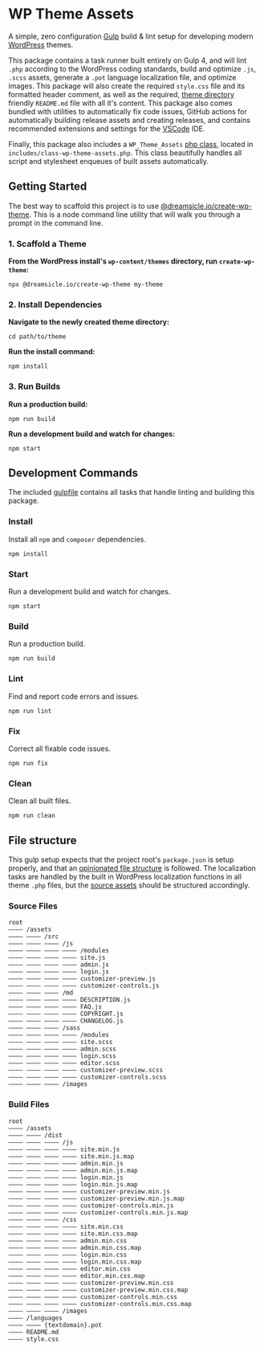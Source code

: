 # WP Theme Assets 

A simple, zero configuration [Gulp](https://gulpjs.com) build &amp; lint setup for developing modern [WordPress](https://wordpress.org) themes.

This package contains a task runner built entirely on Gulp 4, and will lint `.php` according to the WordPress coding standards, build and optimize `.js`, `.scss` assets, generate a `.pot` language localization file, and optimize images. This package will also create the required `style.css` file and its formatted header comment, as well as the required, [theme directory](https://wordpress.org/themes) friendly `README.md` file with all it's content. This package also comes bundled with utilities to automatically fix code issues, GitHub actions for automatically building release assets and creating releases, and contains recommended extensions and settings for the [VSCode](https://code.visualstudio.com/) IDE.

Finally, this package also includes a `WP_Theme_Assets` [php class](https://github.com/dreamsicle-io/wp-theme-assets/blob/master/package/includes/class-wp-theme-assets.php), located in `includes/class-wp-theme-assets.php`. This class beautifully handles all script and stylesheet enqueues of built assets automatically. 

## Getting Started

The best way to scaffold this project is to use [@dreamsicle.io/create-wp-theme](https://github.com/dreamsicle-io/create-wp-theme). This is a node command line utility that will walk you through a prompt in the command line.

### 1. Scaffold a Theme

**From the WordPress install's `wp-content/themes` directory, run `create-wp-theme`:**

```shell
npx @dreamsicle.io/create-wp-theme my-theme
```

### 2. Install Dependencies

**Navigate to the newly created theme directory:**

```shell
cd path/to/theme
```

**Run the install command:**

```shell
npm install
```

### 3. Run Builds

**Run a production build:**

```shell
npm run build
```

**Run a development build and watch for changes:**

```shell
npm start
```

## Development Commands

The included [gulpfile](https://github.com/dreamsicle-io/wp-theme-assets/blob/master/package/gulpfile.js) contains all tasks that handle linting and building this package.

### Install

Install all `npm` and `composer` dependencies.

```shell
npm install
```

### Start

Run a development build and watch for changes.

```shell
npm start
```

### Build

Run a production build.

```shell
npm run build
```

### Lint

Find and report code errors and issues.

```shell
npm run lint
```

### Fix

Correct all fixable code issues.

```shell
npm run fix
```

### Clean

Clean all built files.

```shell
npm run clean
```

## File structure 

This gulp setup expects that the project root's `package.json` is setup properly, and that an [opinionated file structure](https://github.com/dreamsicle-io/wp-theme-assets/tree/master/package) is followed. The localization tasks are handled by the built in WordPress localization functions in all theme `.php` files, but the [source assets](https://github.com/dreamsicle-io/wp-theme-assets/tree/master/package/assets) should be structured accordingly.

### Source Files 

``` 
root 
―――― /assets 
―――― ―――― /src 
―――― ―――― ―――― /js 
―――― ―――― ―――― ―――― /modules 
―――― ―――― ―――― ―――― site.js 
―――― ―――― ―――― ―――― admin.js 
―――― ―――― ―――― ―――― login.js 
―――― ―――― ―――― ―――― customizer-preview.js 
―――― ―――― ―――― ―――― customizer-controls.js 
―――― ―――― ―――― /md 
―――― ―――― ―――― ―――― DESCRIPTION.js 
―――― ―――― ―――― ―――― FAQ.js 
―――― ―――― ―――― ―――― COPYRIGHT.js 
―――― ―――― ―――― ―――― CHANGELOG.js 
―――― ―――― ―――― /sass 
―――― ―――― ―――― ―――― /modules 
―――― ―――― ―――― ―――― site.scss 
―――― ―――― ―――― ―――― admin.scss 
―――― ―――― ―――― ―――― login.scss 
―――― ―――― ―――― ―――― editor.scss 
―――― ―――― ―――― ―――― customizer-preview.scss 
―――― ―――― ―――― ―――― customizer-controls.scss 
―――― ―――― ―――― /images 
``` 

### Build Files 

``` 
root 
―――― /assets 
―――― ―――― /dist 
―――― ―――― ―――― /js 
―――― ―――― ―――― ―――― site.min.js 
―――― ―――― ―――― ―――― site.min.js.map 
―――― ―――― ―――― ―――― admin.min.js 
―――― ―――― ―――― ―――― admin.min.js.map 
―――― ―――― ―――― ―――― login.min.js 
―――― ―――― ―――― ―――― login.min.js.map 
―――― ―――― ―――― ―――― customizer-preview.min.js 
―――― ―――― ―――― ―――― customizer-preview.min.js.map 
―――― ―――― ―――― ―――― customizer-controls.min.js 
―――― ―――― ―――― ―――― customizer-controls.min.js.map 
―――― ―――― ―――― /css 
―――― ―――― ―――― ―――― site.min.css 
―――― ―――― ―――― ―――― site.min.css.map 
―――― ―――― ―――― ―――― admin.min.css 
―――― ―――― ―――― ―――― admin.min.css.map 
―――― ―――― ―――― ―――― login.min.css 
―――― ―――― ―――― ―――― login.min.css.map 
―――― ―――― ―――― ―――― editor.min.css 
―――― ―――― ―――― ―――― editor.min.css.map 
―――― ―――― ―――― ―――― customizer-preview.min.css 
―――― ―――― ―――― ―――― customizer-preview.min.css.map 
―――― ―――― ―――― ―――― customizer-controls.min.css 
―――― ―――― ―――― ―――― customizer-controls.min.css.map 
―――― ―――― ―――― /images 
―――― /languages 
―――― ―――― {textdomain}.pot 
―――― README.md 
―――― style.css 
```
